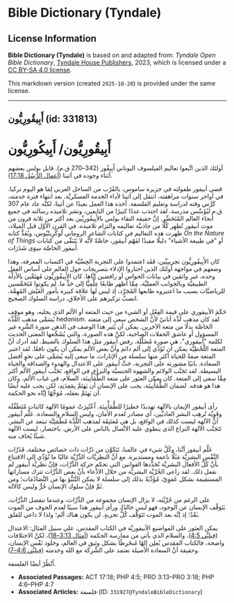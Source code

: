 # Bible Dictionary (Tyndale)

## License Information

**Bible Dictionary (Tyndale)** is based on and adapted from: _Tyndale Open Bible Dictionary_, [Tyndale House Publishers](https://tyndaleopenresources.com/), 2023, which is licensed under a [CC BY-SA 4.0 license](https://creativecommons.org/licenses/by-sa/4.0/legalcode.en).

This markdown version (created `2025-10-20`) is provided under the same license.



--------------------------------

## أَبِيقُورِيُّون (id: 331813)

أَبِيقُورِيُّون/ أَبِيكُورِيُّون
================================

أولئك الذين اتَّبعوا تعاليم الفيلسوف اليوناني أَبِيقُور (342–270 ق.م). قابل بولس بعضهم أثناء وجوده في أثينا ([أعمال الرُّسُل 17:18](https://ref.ly/Acts17:18)).

قضى أبيقور طفولته في جزيرة ساموس، بالقُرْب من الساحل الغربي لِمَا هو اليوم تركيا. في أواخر سنوات مراهقته، انتقل إلى أثينا لأداء الخدمة العسكريَّة. بعد انتهاء فترة خدمته، كَرَّس وقته لدراسة وتعليم الفلسفة. أخذه هذا العمل بعيدًا عن أثينا، لكنَّه عاد عام 307 ق.م ليُؤَسِّس مدرسة. لقد اجتذب عددًا كبيرًا من التابعين، ونشر تلاميذه رسالته في جميع أنحاء العالم المُتَحَضِّر. إنَّ حقيقة التقاء بولس بالأَبِيقُورِيِّين بعد أكثر من ثلاثة قرون من موت أبيقور تُظهِر كُلًّا من جاذبيَّة تعاليمه والتزام تلاميذه. في القرن الأوَّل قبل الميلاد، ظهرت هذه التعاليم في كتابات الشاعر الروماني لُوكْرِيتْيُوس، ويُعَدُّ كتابه *On the Nature of Things* أو "في طبيعة الأشياء" دليلًا مفيدًا لفَهْم أبيقور، خاصَّةً لأنَّه لا يَتَبَقَّى من كتابات أبيقور الخاصَّة سِوَى شَذَرَات.

كان الأَبِيقُورِيُّون تجريبِيِّين، فَقَد اعتمدوا على التجربة الحِسِّيَّة في اكتساب المعرفة، وهذا وضعهم في مواجهة أولئك الذين اختاروا الإدلاء بتصريحات حول العالم على أساس العقل وحده، غير واثقين في بيانات الحواس أو رافضين إيَّاها. كان الأَبِيقُورِيُّون مُهتَمِّين بالأَدِلَّة الطبيعيَّة وبالجوانب العمليَّة، مِمَّا أظهر طابعًا عِلْمِيًّا إلى حَدٍّ ما. لم يكونوا مُتَحَمِّسين للرياضيَّات بسبب ما اعتبروه طابعها المُجَرَّد، إذ ليس لها علاقة كبيرة بأمور العَيْش المُهِمَّة. انصبَّ تركيزهم على الأخلاق، دراسة السلوك الصحيح.

حَكَمَ الأبيقوري على قيمة الفِعْل أو الشيء من حيث المتعة أو الألم الذي يجلبه، وهو موقف يُسَمَّى مذهب اللَّذَّة hedonism. لقد كان مذهب لَذَّة أنانيّ لأنَّ الشخص سعى إلى متعته الخاصَّة بدلًا من متعة الآخرين. يمكن أن يُثير هذا الوصف في الذهن صورة الشَّرِه غير المسؤول أو عاشق الحفلات الصاخبة، لكنَّ هذه الصورة، والتي يُشَجِّعها المعنى الحديث لكلمة "أبيقوري"، هي صورة مُضَلِّلَة. رفض أبيقور مثل هذا السلوك بالضبط. لقد أدرك أنَّ المتعة اللَّحْظِيَّة يمكن أن تُؤَدِّي إلى ألم دائم وأنَّ بعض الألم يمكن أن يكون نافعًا. لقد اعتبر المتعة صفةً للحياة أكثر منها سلسلة من الإثارات. ما سعى إليه يُسَمَّى على نحوٍ أفضل السعادة. بانيًا مشورته على التجربة، حَثَّ أبيقور على الاعتدال والهدوء والصداقة والحياة البسيطة. لقد تَجَنَّب الولائم والشهوة الجنسيَّة والنزاع. في الواقع، تَجَنَّب أبيقور الألم أكثر مِمَّا سعى إلى المتعة. كان يمكن العثور على متعة الطُّمَأْنِينَة، السلام، في غياب الألم، وكان هذا هو هدفه. لضمان الطُّمَأْنِينَة، يجب على الإنسان أن يَهتَمَّ بِمَعِدَتِهِ، لكن يجب عليه أيضًا أن يَهتَمَّ بعقله، مُوَجِّهًا إيَّاه نحو الحكمة.

رأى أبيقور الإيمان بالآلهة تهديدًا خطيرًا للطُّمَأْنِينَة. اُعْتُبِرَتْ عمومًا الآلهة كائنات مُتَطَفِّلَة وقَوِيَّة تُرهِب البشر العاديِّين، أي مصادر لعدم الأمان، وليس السلام والسعادة. عَلَّم أبيقور أنَّ الآلهة ليست كذلك في الواقع، بل هي مُعتَنِقَة لمذهب اللَّذَّة مُطْمَئِنَّة تبتعد عن البشر. تَتَجَنَّب الآلهة النزاع الذي ينطوي عليه الاتِّصال بالناس على الأرض. باختصار، ليست الآلهة شيئًا يُخاف منه.

عَلَّم أبيقور أنَّنا، وكُلَّ شيء في عالمنا، نَتَكَوَّن من ذَرَّات ذات خصائص مختلفة، فَذَرَّات النَّفْس البشريَّة مَثَلًا ناعمة ومستديرة. مع أنَّ النظريَّات الذَّرِّيَّة غالبًا ما تُؤَدِّي إلى الاقتناع بأنَّ كُلَّ الأفعال البشريَّة تُحَدِّدها القوانين التي تحكم حركة الذَّرَّات، فإنَّ نظريَّة أبيقور لم تفعل ذلك. لقد راعى الحُرِّيَّة البشريَّة من خلال الادِّعاء بأنَّ بعض الذَّرَّات تترك مساراتها المستقيمة بشكل عَفوِيّ، مُؤَدِّيَةً بذلك إلى سلسلة لا يمكن التَّنَبُّؤ بها من التَّصَادُمَات؛ ومن ثَمَّ فإنَّ سلوك الإنسان حُرٌّ وليس كالآلة.

على الرغم من حُرِّيَّته، لا يزال الإنسان مجموعة من الذَّرَّات، وعندما تنفصل الذَّرَّات، يَتَوَقَّف الإنسان عن الوجود، فهو ليس خالدًا، ورأى أبيقور هذا سببًا لعدم الخوف من الموت بَعْدُ؛ إذ إنَّه بعد الموت تَتَوَقَّف كُلُّ تجربةٍ. لن يكون هناك ألم؛ ولذا لا داعي للقلق.

يمكن العثور على المواضيع الأبيقوريَّة في الكتاب المقدس، على سبيل المثال: الاعتدال ([فِيلِبِّي 4:5](https://ref.ly/Phil4:5))، والسلام الذي يأتي من ممارسة الحكمة ([أمثال 3:13–18](https://ref.ly/Prov3:13-Prov3:18))، لكنَّ الاختلافات واضحة، فالكتاب المقدس يُعلِن إلهًا مُنخَرِطًا بشكل وثيق في العالم، وخلود نَفْس الإنسان، وحقيقة أنَّ السعادة الأصيلة تعتمد على الشَّرِكَة مع الله وخدمته ([فِيلِبِّي 4:6–7](https://ref.ly/Phil4:6-Phil4:7)).

اُنْظُرْ أيضًا الفلسفة.

* **Associated Passages:** ACT 17:18; PHP 4:5; PRO 3:13–PRO 3:18; PHP 4:6–PHP 4:7
* **Associated Articles:** فلسفة (ID: `331927@TyndaleBibleDictionary`)

